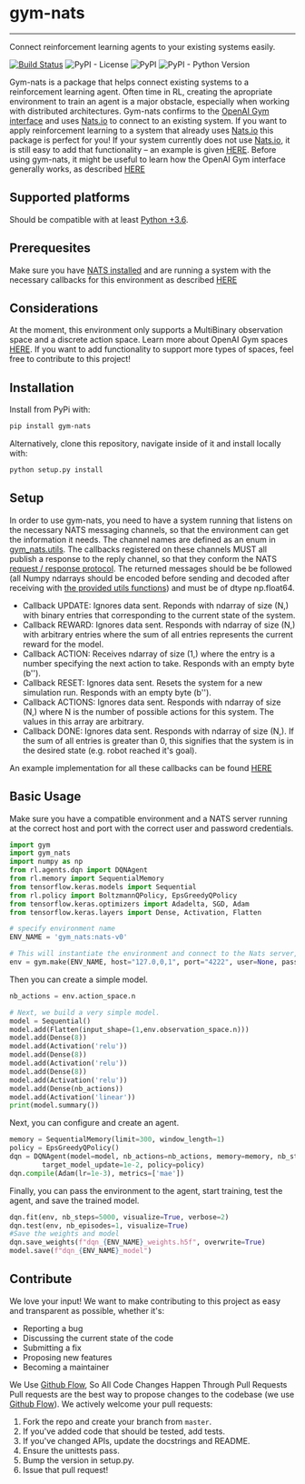 # gym-nats
----------
Connect reinforcement learning agents to your existing systems easily.

[![Build Status](https://travis-ci.com/austrian-code-wizard/gym-nats.svg?branch=master)](https://travis-ci.com/austrian-code-wizard/gym-nats) ![PyPI - License](https://img.shields.io/pypi/l/gym-nats) ![PyPI](https://img.shields.io/pypi/v/gym-nats) ![PyPI - Python Version](https://img.shields.io/pypi/pyversions/gym-nats) 

Gym-nats is a package that helps connect existing systems to a reinforcement learning agent. Often time in RL, creating the apropriate environment to train an agent is a major obstacle, especially when working with distributed architectures. Gym-nats confirms to the [OpenAI Gym interface](https://github.com/openai/gym/blob/master/docs/creating-environments.md) and uses [Nats.io](https://nats.io) to connect to an existing system. If you want to apply reinforcement learning to a system that already uses [Nats.io](https://nats.io) this package is perfect for you! If your system currently does not use [Nats.io](https://nats.io), it is still easy to add that functionality – an example is given [HERE](https://github.com/austrian-code-wizard/gym-nats/tree/master/examples). Before using gym-nats, it might be useful to learn how the OpenAI Gym interface generally works, as described [HERE](https://ai-mrkogao.github.io/reinforcement%20learning/openaigymtutorial/)


## Supported platforms
Should be compatible with at least [Python +3.6](https://docs.python.org/3.6/library/asyncio.html).

## Prerequesites

Make sure you have [NATS installed](https://nats.io/download/nats-io/nats-server/) and are running a system with the necessary callbacks for this environment as described [HERE]()

## Considerations

At the moment, this environment only supports a MultiBinary observation space and a discrete action space. Learn more about OpenAI Gym spaces [HERE](https://gym.openai.com/docs/#spaces). If you want to add functionality to support more types of spaces, feel free to contribute to this project!

## Installation

Install from PyPi with:

```bash
pip install gym-nats
```

Alternatively, clone this repository, navigate inside of it and install locally with:
```bash
python setup.py install
```

## Setup

In order to use gym-nats, you need to have a system running that listens on the necessary NATS messaging channels, so that the environment can get the information it needs. The channel names are defined as an enum in [gym_nats.utils](https://github.com/austrian-code-wizard/gym-nats/blob/master/gym_nats/utils.py). The callbacks registered on these channels MUST all publish a response to the reply channel, so that they conform the NATS [request / response protocol](). The returned messages should be be followed (all Numpy ndarrays should be encoded before sending and decoded after receiving with [the provided utils functions](https://github.com/austrian-code-wizard/gym-nats/blob/master/gym_nats/utils.py)) and must be of dtype np.float64.

- Callback UPDATE: Ignores data sent. Reponds with ndarray of size (N,) with binary entries that corresponding to the current state of the system.
- Callback REWARD: Ignores data sent. Responds with ndarray of size (N,) with arbitrary entries where the sum of all entries represents the current reward for the model.
- Callback ACTION: Receives ndarray of size (1,) where the entry is a number specifying the next action to take. Responds with an empty byte (b'').
- Callback RESET: Ignores data sent. Resets the system for a new simulation run. Responds with an empty byte (b'').
- Callback ACTIONS: Ignores data sent. Responds with ndarray of size (N,) where N is the number of possible actions for this system. The values in this array are arbitrary.
- Callback DONE: Ignores data sent. Responds with ndarray of size (N,). If the sum of all entries is greater than 0, this signifies that the system is in the desired state (e.g. robot reached it's goal).

An example implementation for all these callbacks can be found [HERE](https://github.com/austrian-code-wizard/gym-nats/blob/master/examples/sample_simulation.py)

## Basic Usage

Make sure you have a compatible environment and a NATS server running at the correct host and port with the correct user and password credentials.

```python
import gym
import gym_nats
import numpy as np
from rl.agents.dqn import DQNAgent
from rl.memory import SequentialMemory
from tensorflow.keras.models import Sequential
from rl.policy import BoltzmannQPolicy, EpsGreedyQPolicy
from tensorflow.keras.optimizers import Adadelta, SGD, Adam
from tensorflow.keras.layers import Dense, Activation, Flatten

# specify environment name
ENV_NAME = 'gym_nats:nats-v0'

# This will instantiate the environment and connect to the Nats server, then query 
env = gym.make(ENV_NAME, host="127.0,0,1", port="4222", user=None, password=None)

```

Then you can create a simple model.

```python
nb_actions = env.action_space.n

# Next, we build a very simple model.
model = Sequential()
model.add(Flatten(input_shape=(1,env.observation_space.n)))
model.add(Dense(8))
model.add(Activation('relu'))
model.add(Dense(8))
model.add(Activation('relu'))
model.add(Dense(8))
model.add(Activation('relu'))
model.add(Dense(nb_actions))
model.add(Activation('linear'))
print(model.summary())
```

Next, you can configure and create an agent.
```python
memory = SequentialMemory(limit=300, window_length=1)
policy = EpsGreedyQPolicy()
dqn = DQNAgent(model=model, nb_actions=nb_actions, memory=memory, nb_steps_warmup=5,
        target_model_update=1e-2, policy=policy)
dqn.compile(Adam(lr=1e-3), metrics=['mae'])
```

Finally, you can pass the environment to the agent, start training, test the agent, and save the trained model.
```python
dqn.fit(env, nb_steps=5000, visualize=True, verbose=2)
dqn.test(env, nb_episodes=1, visualize=True)
#Save the weights and model
dqn.save_weights(f"dqn_{ENV_NAME}_weights.h5f", overwrite=True)
model.save(f"dqn_{ENV_NAME}_model")
```

## Contribute

We love your input! We want to make contributing to this project as easy and transparent as possible, whether it's:

- Reporting a bug
- Discussing the current state of the code
- Submitting a fix
- Proposing new features
- Becoming a maintainer

We Use [Github Flow](https://guides.github.com/introduction/flow/index.html), So All Code Changes Happen Through Pull Requests
Pull requests are the best way to propose changes to the codebase (we use [Github Flow](https://guides.github.com/introduction/flow/index.html)). We actively welcome your pull requests:

1. Fork the repo and create your branch from `master`.
2. If you've added code that should be tested, add tests.
3. If you've changed APIs, update the docstrings and README.
4. Ensure the unittests pass.
5. Bump the version in setup.py.
6. Issue that pull request!